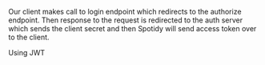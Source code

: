 Our client makes call to login endpoint which redirects to the authorize endpoint. Then response to the request is redirected to the auth server which sends the client secret and then Spotidy will send access token over to the client.

Using JWT